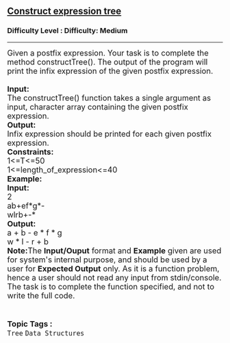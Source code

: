 <h2><a href="https://www.geeksforgeeks.org/problems/construct-an-expression-tree/1?page=1&category=Tree&difficulty=Medium&status=unsolved,attempted&sortBy=accuracy">Construct expression tree</a></h2><h3>Difficulty Level : Difficulty: Medium</h3><hr><div class="problems_problem_content__Xm_eO"><p><span style="font-size:18px">Given a postfix expression. Your task is to complete the method constructTree(). The output of the program will print the infix expression of the given postfix expression.<br>
<br>
<strong>Input:</strong><br>
The constructTree() function takes a single argument as input, character array containing the given postfix expression.<br>
<strong>Output:</strong><br>
Infix expression should be printed for each given postfix expression.<br>
<strong>Constraints:</strong><br>
1&lt;=T&lt;=50<br>
1&lt;=length_of_expression&lt;=40<br>
<strong>Example:<br>
Input:</strong><br>
2<br>
ab+ef*g*-<br>
wlrb+-*<br>
<strong>Output:</strong><br>
a + b - e * f * g<br>
w * l - r + b<br>
<strong>Note:</strong>The <strong>Input/Ouput</strong> format and <strong>Example</strong> given are used for system's internal purpose, and should be used by a user for <strong>Expected Output</strong> only. As it is a function problem, hence a user should not read any input from stdin/console. The task is to complete the function specified, and not to write the full code.</span></p>
</div><br><p><span style=font-size:18px><strong>Topic Tags : </strong><br><code>Tree</code>&nbsp;<code>Data Structures</code>&nbsp;
